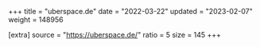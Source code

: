 +++
title = "uberspace.de"
date = "2022-03-22"
updated = "2023-02-07"
weight = 148956

[extra]
source = "https://uberspace.de/"
ratio = 5
size = 145
+++
